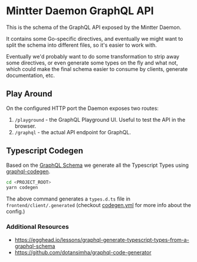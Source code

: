 # Mintter Daemon GraphQL API

This is the schema of the GraphQL API exposed by the Mintter Daemon.

It contains some Go-specific directives, and eventually we might want to split the schema into different files, so it's easier to work with.

Eventually we'd probably want to do some transformation to strip away some directives, or even generate some types on the fly and what not,
which could make the final schema easier to consume by clients, generate documentation, etc.

## Play Around

On the configured HTTP port the Daemon exposes two routes:

1. `/playground` - the GraphQL Playground UI. Useful to test the API in the browser.
2. `/graphql` - the actual API endpoint for GraphQL.

## Typescript Codegen

Based on the [GraphQL Schema](./schema.graphql) we generate all the Typescript Types using [graphql-codegen](https://github.com/dotansimha/graphql-code-generator).

```bash
cd <PROJECT_ROOT>
yarn codegen
```

The above command generates a `types.d.ts` file in `frontend/client/.generated` (checkout [codegen.yml](../codegen.yml) for more info about the config.)

### Additional Resources

- https://egghead.io/lessons/graphql-generate-typescript-types-from-a-graphql-schema
- https://github.com/dotansimha/graphql-code-generator
